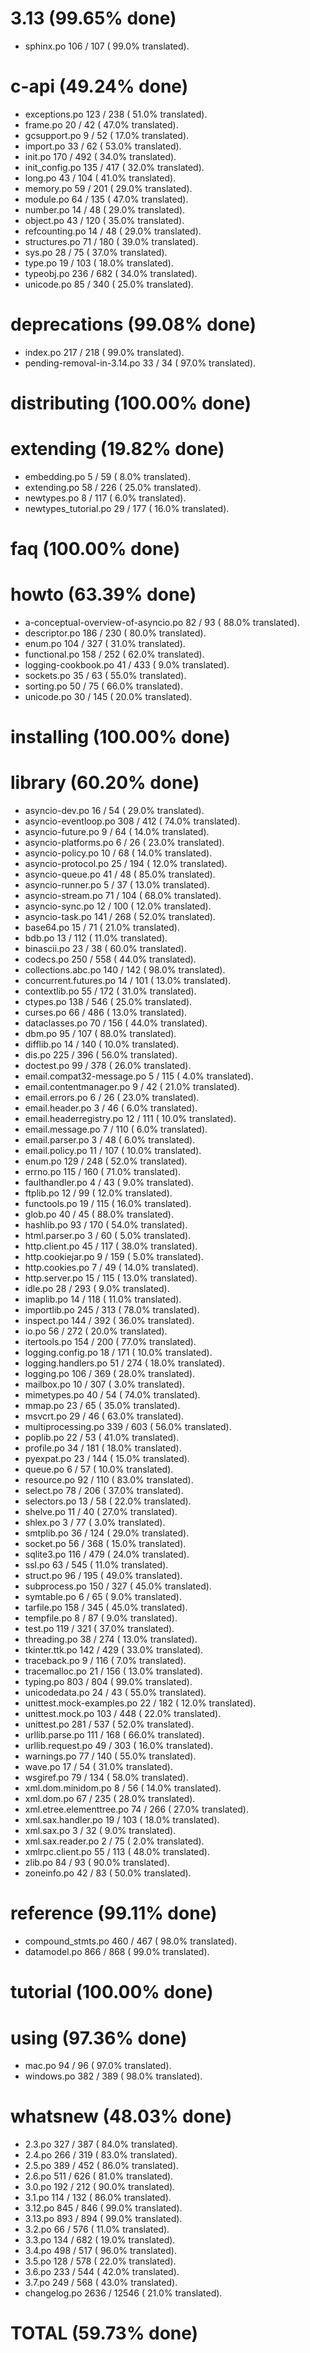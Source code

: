 

# 3.13 (99.65% done)

- sphinx.po                      106 / 107 ( 99.0% translated).


# c-api (49.24% done)

- exceptions.po                  123 / 238 ( 51.0% translated).
- frame.po                        20 /  42 ( 47.0% translated).
- gcsupport.po                     9 /  52 ( 17.0% translated).
- import.po                       33 /  62 ( 53.0% translated).
- init.po                        170 / 492 ( 34.0% translated).
- init_config.po                 135 / 417 ( 32.0% translated).
- long.po                         43 / 104 ( 41.0% translated).
- memory.po                       59 / 201 ( 29.0% translated).
- module.po                       64 / 135 ( 47.0% translated).
- number.po                       14 /  48 ( 29.0% translated).
- object.po                       43 / 120 ( 35.0% translated).
- refcounting.po                  14 /  48 ( 29.0% translated).
- structures.po                   71 / 180 ( 39.0% translated).
- sys.po                          28 /  75 ( 37.0% translated).
- type.po                         19 / 103 ( 18.0% translated).
- typeobj.po                     236 / 682 ( 34.0% translated).
- unicode.po                      85 / 340 ( 25.0% translated).


# deprecations (99.08% done)

- index.po                       217 / 218 ( 99.0% translated).
- pending-removal-in-3.14.po      33 /  34 ( 97.0% translated).


# distributing (100.00% done)



# extending (19.82% done)

- embedding.po                     5 /  59 (  8.0% translated).
- extending.po                    58 / 226 ( 25.0% translated).
- newtypes.po                      8 / 117 (  6.0% translated).
- newtypes_tutorial.po            29 / 177 ( 16.0% translated).


# faq (100.00% done)



# howto (63.39% done)

- a-conceptual-overview-of-asyncio.po  82 /  93 ( 88.0% translated).
- descriptor.po                  186 / 230 ( 80.0% translated).
- enum.po                        104 / 327 ( 31.0% translated).
- functional.po                  158 / 252 ( 62.0% translated).
- logging-cookbook.po             41 / 433 (  9.0% translated).
- sockets.po                      35 /  63 ( 55.0% translated).
- sorting.po                      50 /  75 ( 66.0% translated).
- unicode.po                      30 / 145 ( 20.0% translated).


# installing (100.00% done)



# library (60.20% done)

- asyncio-dev.po                  16 /  54 ( 29.0% translated).
- asyncio-eventloop.po           308 / 412 ( 74.0% translated).
- asyncio-future.po                9 /  64 ( 14.0% translated).
- asyncio-platforms.po             6 /  26 ( 23.0% translated).
- asyncio-policy.po               10 /  68 ( 14.0% translated).
- asyncio-protocol.po             25 / 194 ( 12.0% translated).
- asyncio-queue.po                41 /  48 ( 85.0% translated).
- asyncio-runner.po                5 /  37 ( 13.0% translated).
- asyncio-stream.po               71 / 104 ( 68.0% translated).
- asyncio-sync.po                 12 / 100 ( 12.0% translated).
- asyncio-task.po                141 / 268 ( 52.0% translated).
- base64.po                       15 /  71 ( 21.0% translated).
- bdb.po                          13 / 112 ( 11.0% translated).
- binascii.po                     23 /  38 ( 60.0% translated).
- codecs.po                      250 / 558 ( 44.0% translated).
- collections.abc.po             140 / 142 ( 98.0% translated).
- concurrent.futures.po           14 / 101 ( 13.0% translated).
- contextlib.po                   55 / 172 ( 31.0% translated).
- ctypes.po                      138 / 546 ( 25.0% translated).
- curses.po                       66 / 486 ( 13.0% translated).
- dataclasses.po                  70 / 156 ( 44.0% translated).
- dbm.po                          95 / 107 ( 88.0% translated).
- difflib.po                      14 / 140 ( 10.0% translated).
- dis.po                         225 / 396 ( 56.0% translated).
- doctest.po                      99 / 378 ( 26.0% translated).
- email.compat32-message.po        5 / 115 (  4.0% translated).
- email.contentmanager.po          9 /  42 ( 21.0% translated).
- email.errors.po                  6 /  26 ( 23.0% translated).
- email.header.po                  3 /  46 (  6.0% translated).
- email.headerregistry.po         12 / 111 ( 10.0% translated).
- email.message.po                 7 / 110 (  6.0% translated).
- email.parser.po                  3 /  48 (  6.0% translated).
- email.policy.po                 11 / 107 ( 10.0% translated).
- enum.po                        129 / 248 ( 52.0% translated).
- errno.po                       115 / 160 ( 71.0% translated).
- faulthandler.po                  4 /  43 (  9.0% translated).
- ftplib.po                       12 /  99 ( 12.0% translated).
- functools.po                    19 / 115 ( 16.0% translated).
- glob.po                         40 /  45 ( 88.0% translated).
- hashlib.po                      93 / 170 ( 54.0% translated).
- html.parser.po                   3 /  60 (  5.0% translated).
- http.client.po                  45 / 117 ( 38.0% translated).
- http.cookiejar.po                9 / 159 (  5.0% translated).
- http.cookies.po                  7 /  49 ( 14.0% translated).
- http.server.po                  15 / 115 ( 13.0% translated).
- idle.po                         28 / 293 (  9.0% translated).
- imaplib.po                      14 / 118 ( 11.0% translated).
- importlib.po                   245 / 313 ( 78.0% translated).
- inspect.po                     144 / 392 ( 36.0% translated).
- io.po                           56 / 272 ( 20.0% translated).
- itertools.po                   154 / 200 ( 77.0% translated).
- logging.config.po               18 / 171 ( 10.0% translated).
- logging.handlers.po             51 / 274 ( 18.0% translated).
- logging.po                     106 / 369 ( 28.0% translated).
- mailbox.po                      10 / 307 (  3.0% translated).
- mimetypes.po                    40 /  54 ( 74.0% translated).
- mmap.po                         23 /  65 ( 35.0% translated).
- msvcrt.po                       29 /  46 ( 63.0% translated).
- multiprocessing.po             339 / 603 ( 56.0% translated).
- poplib.po                       22 /  53 ( 41.0% translated).
- profile.po                      34 / 181 ( 18.0% translated).
- pyexpat.po                      23 / 144 ( 15.0% translated).
- queue.po                         6 /  57 ( 10.0% translated).
- resource.po                     92 / 110 ( 83.0% translated).
- select.po                       78 / 206 ( 37.0% translated).
- selectors.po                    13 /  58 ( 22.0% translated).
- shelve.po                       11 /  40 ( 27.0% translated).
- shlex.po                         3 /  77 (  3.0% translated).
- smtplib.po                      36 / 124 ( 29.0% translated).
- socket.po                       56 / 368 ( 15.0% translated).
- sqlite3.po                     116 / 479 ( 24.0% translated).
- ssl.po                          63 / 545 ( 11.0% translated).
- struct.po                       96 / 195 ( 49.0% translated).
- subprocess.po                  150 / 327 ( 45.0% translated).
- symtable.po                      6 /  65 (  9.0% translated).
- tarfile.po                     158 / 345 ( 45.0% translated).
- tempfile.po                      8 /  87 (  9.0% translated).
- test.po                        119 / 321 ( 37.0% translated).
- threading.po                    38 / 274 ( 13.0% translated).
- tkinter.ttk.po                 142 / 429 ( 33.0% translated).
- traceback.po                     9 / 116 (  7.0% translated).
- tracemalloc.po                  21 / 156 ( 13.0% translated).
- typing.po                      803 / 804 ( 99.0% translated).
- unicodedata.po                  24 /  43 ( 55.0% translated).
- unittest.mock-examples.po       22 / 182 ( 12.0% translated).
- unittest.mock.po               103 / 448 ( 22.0% translated).
- unittest.po                    281 / 537 ( 52.0% translated).
- urllib.parse.po                111 / 168 ( 66.0% translated).
- urllib.request.po               49 / 303 ( 16.0% translated).
- warnings.po                     77 / 140 ( 55.0% translated).
- wave.po                         17 /  54 ( 31.0% translated).
- wsgiref.po                      79 / 134 ( 58.0% translated).
- xml.dom.minidom.po               8 /  56 ( 14.0% translated).
- xml.dom.po                      67 / 235 ( 28.0% translated).
- xml.etree.elementtree.po        74 / 266 ( 27.0% translated).
- xml.sax.handler.po              19 / 103 ( 18.0% translated).
- xml.sax.po                       3 /  32 (  9.0% translated).
- xml.sax.reader.po                2 /  75 (  2.0% translated).
- xmlrpc.client.po                55 / 113 ( 48.0% translated).
- zlib.po                         84 /  93 ( 90.0% translated).
- zoneinfo.po                     42 /  83 ( 50.0% translated).


# reference (99.11% done)

- compound_stmts.po              460 / 467 ( 98.0% translated).
- datamodel.po                   866 / 868 ( 99.0% translated).


# tutorial (100.00% done)



# using (97.36% done)

- mac.po                          94 /  96 ( 97.0% translated).
- windows.po                     382 / 389 ( 98.0% translated).


# whatsnew (48.03% done)

- 2.3.po                         327 / 387 ( 84.0% translated).
- 2.4.po                         266 / 319 ( 83.0% translated).
- 2.5.po                         389 / 452 ( 86.0% translated).
- 2.6.po                         511 / 626 ( 81.0% translated).
- 3.0.po                         192 / 212 ( 90.0% translated).
- 3.1.po                         114 / 132 ( 86.0% translated).
- 3.12.po                        845 / 846 ( 99.0% translated).
- 3.13.po                        893 / 894 ( 99.0% translated).
- 3.2.po                          66 / 576 ( 11.0% translated).
- 3.3.po                         134 / 682 ( 19.0% translated).
- 3.4.po                         498 / 517 ( 96.0% translated).
- 3.5.po                         128 / 578 ( 22.0% translated).
- 3.6.po                         233 / 544 ( 42.0% translated).
- 3.7.po                         249 / 568 ( 43.0% translated).
- changelog.po                   2636 / 12546 ( 21.0% translated).


# TOTAL (59.73% done)

